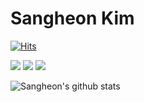 # Sangheon Kim



[![Hits](https://hits.seeyoufarm.com/api/count/incr/badge.svg?url=https%3A%2F%2Fgithub.com%2Fsangheon-kim%2F&count_bg=%2379C83D&title_bg=%23555555&icon=&icon_color=%23E7E7E7&title=hits&edge_flat=false)](https://hits.seeyoufarm.com)

<img src="https://img.shields.io/badge/Thank-%20you%20%F0%9F%98%8D-yellow">
<img src="https://img.shields.io/badge/I%20Love-You%20%F0%9F%98%98-green">
<img src="https://img.shields.io/badge/I%20Like-You%20%F0%9F%98%86-orange">

![Sangheon's github stats](https://github-readme-stats.vercel.app/api?username=sangheon-kim&show_icons=true&theme=radical)
